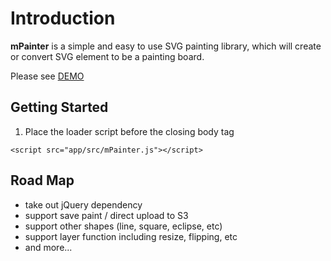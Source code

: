 Introduction
========

**mPainter** is a simple and easy to use SVG painting library, which will create or convert SVG element to be a painting board.

Please see [DEMO]


Getting Started
------------

1. Place the loader script before the closing body tag
```
<script src="app/src/mPainter.js"></script>
```


## Road Map

* take out jQuery dependency
* support save paint / direct upload to S3
* support other shapes (line, square, eclipse, etc)
* support layer function including resize, flipping, etc
* and more...


[DEMO]:http://paint.tantanguanguan.com
